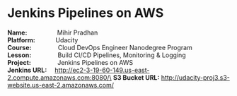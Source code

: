 # Jenkins Pipelines on AWS

**Name:** &emsp;&emsp; &emsp;&emsp; Mihir Pradhan\
**Platform:**&emsp;&emsp;&emsp;&nbsp;Udacity\
**Course:**&emsp;&emsp;&emsp;&emsp; Cloud DevOps Engineer Nanodegree Program\
**Lesson:**&emsp;&emsp;&emsp;&emsp; Build CI/CD Pipelines, Monitoring & Logging\
**Project:**&emsp;&emsp;&emsp;&emsp; Jenkins Pipelines on AWS\
**Jenkins URL:** &emsp;http://ec2-3-19-60-149.us-east-2.compute.amazonaws.com:8080/\
**S3 Bucket URL:** http://udacity-proj3.s3-website.us-east-2.amazonaws.com/
